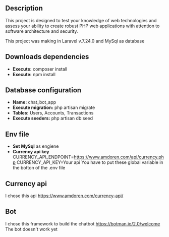 
## Description
This project is designed to test your knowledge of web technologies and assess your ability to
create robust PHP web applications with attention to software architecture​ and security.

This project was making in Laravel v.7.24.0 and MySql as database

## Downloads dependencies
- **Execute:** composer install
- **Execute:** npm install

## Database configuration
- **Name:** chat_bot_app
- **Execute migration:** php artisan migrate
- **Tables:** Users, Accounts, Transactions
- **Execute seeders:** php artisan db:seed

## Env file
- **Set MySql** as engiene
- **Currency api key**
    CURRENCY_API_ENDPOINT=https://www.amdoren.com/api/currency.php
    CURRENCY_API_KEY=Your api
You have to put these global variable in the botton of the .env file

## Currency api
I chose this api https://www.amdoren.com/currency-api/

## Bot
I chose this framework to build the chatbot https://botman.io/2.0/welcome
The bot doesn't work yet